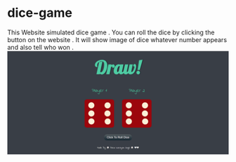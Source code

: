 # dice-game
This Website simulated dice game . You can roll the dice by clicking the button on the website . It will show image of dice whatever number appears and also tell who won .
![Alt text](/Screenshot%20(390).png?raw=true "Optional Title")
